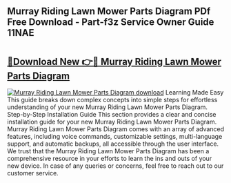 ## Murray Riding Lawn Mower Parts Diagram PDf Free Download - Part-f3z Service Owner Guide 11NAE

# <h2><a href="http://dfsa2wy.blite.top/?on=Murray+Riding+Lawn+Mower+Parts+Diagram">🔗Download New 👉🔴 Murray Riding Lawn Mower Parts Diagram</a></h2>

[![Murray Riding Lawn Mower Parts Diagram download](https://i.imgur.com/lujVjoI.png)](http://dfsa2wy.blite.top/?on=Murray+Riding+Lawn+Mower+Parts+Diagram)
Learning Made Easy This guide breaks down complex concepts into simple steps for effortless understanding of your new Murray Riding Lawn Mower Parts Diagram. Step-by-Step Installation Guide This section provides a clear and concise installation guide for your new Murray Riding Lawn Mower Parts Diagram. Murray Riding Lawn Mower Parts Diagram comes with an array of advanced features, including voice commands, customizable settings, multi-language support, and automatic backups, all accessible through the user interface. We trust that the Murray Riding Lawn Mower Parts Diagram has been a comprehensive resource in your efforts to learn the ins and outs of your new device. In case of any queries or concerns, feel free to reach out to our customer service.
